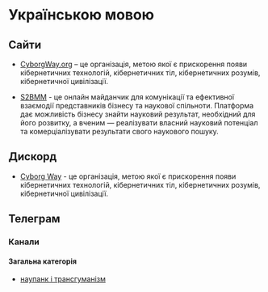 # Українською мовою

## Сайти

- [CyborgWay.org](https://cyborgway.org) – це організація, метою якої є прискорення появи кібернетичних технологій, кібернетичних тіл, кібернетичних розумів, кібернетичної цивілізації.

- [S2BMM](https://s2b.nauka.gov.ua) - це онлайн майданчик для комунікації та ефективної взаємодії представників бізнесу та наукової спільноти. Платформа дає можливість бізнесу знайти науковий результат, необхідний для його розвитку, а вченим — реалізувати власний науковий потенціал та комерціалізувати результати свого наукового пошуку.

## Дискорд

- [Cyborg Way](https://discord.gg/FnNtAnJJbN) - це організація, метою якої є прискорення появи кібернетичних технологій, кібернетичних тіл, кібернетичних розумів, кібернетичної цивілізації.

## Телеграм

### Канали

#### Загальна категорія

- [наупанк і трансгуманізм](https://t.me/regular_patty)
